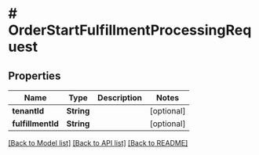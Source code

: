 # # OrderStartFulfillmentProcessingRequest


## Properties 


Name | Type | Description | Notes
------------ | ------------- | ------------- | -------------
**tenantId**| **String** |   | [optional]
**fulfillmentId**| **String** |   | [optional]


[[Back to Model list]](../../README.md#models) [[Back to API list]](../../README.md#endpoints) [[Back to README]](../../README.md)

